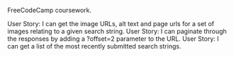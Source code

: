 FreeCodeCamp coursework.

User Story: I can get the image URLs, alt text and page urls for a set of images relating to a given search string.
User Story: I can paginate through the responses by adding a ?offset=2 parameter to the URL.
User Story: I can get a list of the most recently submitted search strings.